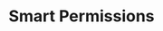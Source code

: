 ---
layout: solution
title: Smart Permissions
status: stable
order: 3
identifier: smart-permissions
permalink: /sp/
main-color: seagreen
logo-acronym: SP
logo-section: Auth
short-name: Smart Permissions
full-name: Smart Permissions
description: Module for OpenText™ Content Suite™, improving content access and extending the audit log, leveraging user experience in accessing content, improving user adoption on the platform.
twitter-url: https://twitter.com/VigletTweet
youtube-channel: https://www.youtube.com/channel/UCMOUMnOecpTV05LpLytawuw
social-image: https://viglet.com/static_files/img/motion_logo.png
facebook-url: https://www.facebook.com/viglet
---